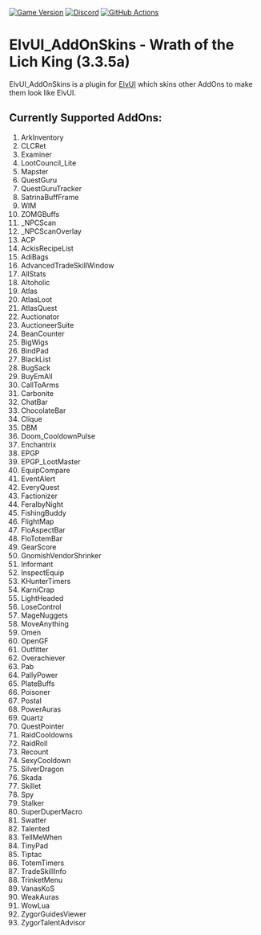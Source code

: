 [![Game Version](https://img.shields.io/badge/wow-3.3.5-blue.svg)](https://github.com/ElvUI-WotLK)
[![Discord](https://discordapp.com/api/guilds/259362419372064778/widget.png?style=shield)](https://discord.gg/UXSc7nt)
[![GitHub Actions](https://github.com/ElvUI-WotLK/ElvUI/workflows/lint/badge.svg?branch=master&event=push)](https://github.com/ElvUI-WotLK/ElvUI/actions?query=workflow%3Alint+branch%3Amaster)

# ElvUI_AddOnSkins - Wrath of the Lich King (3.3.5a)

ElvUI_AddOnSkins is a plugin for [ElvUI](https://github.com/ElvUI-WotLK/ElvUI) which skins other AddOns to make them look like ElvUI.

## Currently Supported AddOns:
1. ArkInventory
2. CLCRet
3. Examiner
4. LootCouncil_Lite
5. Mapster
6. QuestGuru
1. QuestGuruTracker
1. SatrinaBuffFrame
1. WIM
1. ZOMGBuffs
1. _NPCScan
1. _NPCScanOverlay
1. ACP
1. AckisRecipeList
1. AdiBags
1. AdvancedTradeSkillWindow
1. AllStats
1. Altoholic
1. Atlas
1. AtlasLoot
1. AtlasQuest
1. Auctionator
1. AuctioneerSuite
1. BeanCounter
1. BigWigs
1. BindPad
1. BlackList
1. BugSack
1. BuyEmAll
1. CallToArms
1. Carbonite
1. ChatBar
1. ChocolateBar
1. Clique
1. DBM
1. Doom_CooldownPulse
1. Enchantrix
1. EPGP
1. EPGP_LootMaster
1. EquipCompare
1. EventAlert
1. EveryQuest
1. Factionizer
1. FeralbyNight
1. FishingBuddy
1. FlightMap
1. FloAspectBar
1. FloTotemBar
1. GearScore
1. GnomishVendorShrinker
1. Informant
1. InspectEquip
1. KHunterTimers
1. KarniCrap
1. LightHeaded
1. LoseControl
1. MageNuggets
1. MoveAnything
1. Omen
1. OpenGF
1. Outfitter
1. Overachiever
1. Pab
1. PallyPower
1. PlateBuffs
1. Poisoner
1. Postal
1. PowerAuras
1. Quartz
1. QuestPointer
1. RaidCooldowns
1. RaidRoll
1. Recount
1. SexyCooldown
1. SilverDragon
1. Skada
1. Skillet
1. Spy
1. Stalker
1. SuperDuperMacro
1. Swatter
1. Talented
1. TellMeWhen
1. TinyPad
1. Tiptac
1. TotemTimers
1. TradeSkillInfo
1. TrinketMenu
1. VanasKoS
1. WeakAuras
1. WowLua
1. ZygorGuidesViewer
1. ZygorTalentAdvisor
